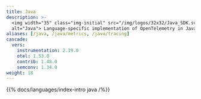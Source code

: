 ```yaml
---
title: Java
description: >-
  <img width="35" class="img-initial" src="/img/logos/32x32/Java_SDK.svg"
  alt="Java"> Language-specific implementation of OpenTelemetry in Java.
aliases: [/java, /java/metrics, /java/tracing]
cascade:
  vers:
    instrumentation: 2.19.0
    otel: 1.53.0
    contrib: 1.48.0
    semconv: 1.34.0
weight: 18
---
```


{{% docs/languages/index-intro java /%}}
